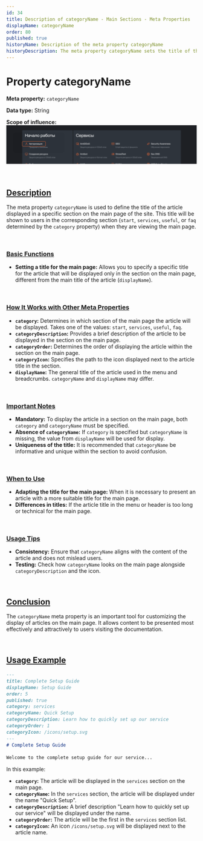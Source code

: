 ```yaml
---
id: 34
title: Description of categoryName - Main Sections - Meta Properties
displayName: categoryName
order: 80
published: true
historyName: Description of the meta property categoryName
historyDescription: The meta property categoryName sets the title of the article to be displayed in a section on the main page, improving navigation.
---
```


# Property categoryName

**Meta property:** `categoryName`

**Data type:** String

**Scope of influence:**
![Property influence](https://raw.githubusercontent.com/SolarSpaceTech/product-documentation-content/refs/heads/main/ru/documentation/markdown/images/category-name.png)


<br/>

## [Description](description)

The meta property `categoryName` is used to define the title of the article displayed in a specific section on the main page of the site.
This title will be shown to users in the corresponding section (`start`, `services`, `useful`, or `faq` determined by the `category` property)
when they are viewing the main page.

<br/>

### [Basic Functions](basic-functions)

- **Setting a title for the main page:** Allows you to specify a specific title for the article that will be displayed only in the section
on the main page, different from the main title of the article (`displayName`).

<br/>

### [How It Works with Other Meta Properties](with-other-properties)

- **`category`:** Determines in which section of the main page the article will be displayed.
Takes one of the values: `start`, `services`, `useful`, `faq`.
- **`categoryDescription`:** Provides a brief description of the article to be displayed in the section on the main page.
- **`categoryOrder`:** Determines the order of displaying the article within the section on the main page.
- **`categoryIcon`:** Specifies the path to the icon displayed next to the article title in the section.
- **`displayName`:** The general title of the article used in the menu and breadcrumbs. `categoryName` and `displayName` may differ.

<br/>

### [Important Notes](notes)

- **Mandatory:** To display the article in a section on the main page, both `category` and `categoryName` must be specified.
- **Absence of `categoryName`:** If `category` is specified but `categoryName` is missing, the value from `displayName` will be used for display.
- **Uniqueness of the title:** It is recommended that `categoryName` be informative and unique within the section to avoid confusion.


<br/>

### [When to Use](when-to-use)

- **Adapting the title for the main page:** When it is necessary to present an article with a more suitable title for the main page.
- **Differences in titles:** If the article title in the menu or header is too long or technical for the main page.

<br/>

### [Usage Tips](advice)

- **Consistency:** Ensure that `categoryName` aligns with the content of the article and does not mislead users.
- **Testing:** Check how `categoryName` looks on the main page alongside `categoryDescription` and the icon.

<br/>

## [Conclusion](conclusion)

The `categoryName` meta property is an important tool for customizing the display of articles on the main page. It allows content to be presented
most effectively and attractively to users visiting the documentation.

<br/>

## [Usage Example](examples)

```md
---
title: Complete Setup Guide
displayName: Setup Guide
order: 5
published: true
category: services
categoryName: Quick Setup
categoryDescription: Learn how to quickly set up our service
categoryOrder: 1
categoryIcon: /icons/setup.svg
---
# Complete Setup Guide

Welcome to the complete setup guide for our service...
```

In this example:
- **`category`:** The article will be displayed in the `services` section on the main page.
- **`categoryName`:** In the `services` section, the article will be displayed under the name "Quick Setup".
- **`categoryDescription`:** A brief description "Learn how to quickly set up our service" will be displayed under the name.
- **`categoryOrder`:** The article will be the first in the `services` section list.
- **`categoryIcon`:** An icon `/icons/setup.svg` will be displayed next to the article name.
